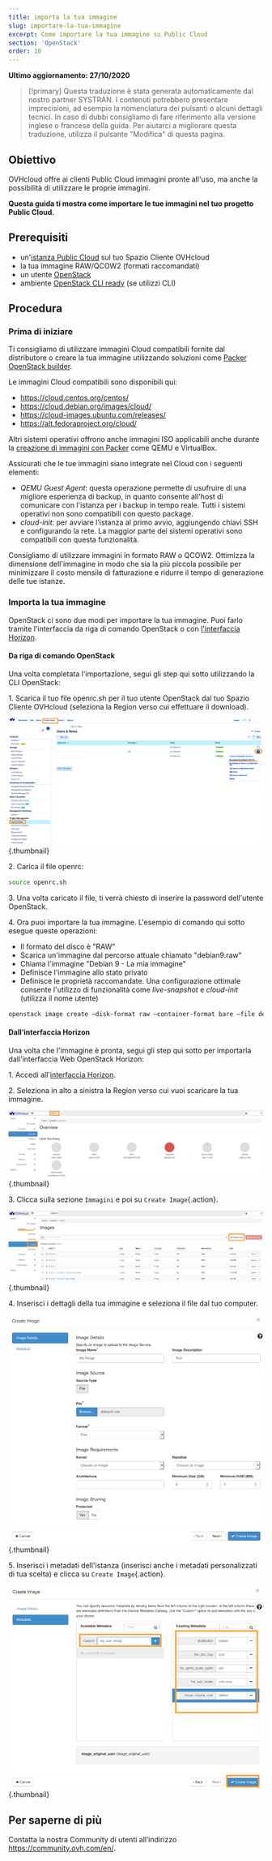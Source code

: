 ```yaml
---
title: importa la tua immagine
slug: importare-la-tua-immagine
excerpt: Come importare la tua immagine su Public Cloud
section: 'OpenStack'
order: 10
---
```


**Ultimo aggiornamento: 27/10/2020**

> [!primary]
> Questa traduzione è stata generata automaticamente dal nostro partner SYSTRAN. I contenuti potrebbero presentare imprecisioni, ad esempio la nomenclatura dei pulsanti o alcuni dettagli tecnici. In caso di dubbi consigliamo di fare riferimento alla versione inglese o francese della guida. Per aiutarci a migliorare questa traduzione, utilizza il pulsante "Modifica" di questa pagina.
>

## Obiettivo

OVHcloud offre ai clienti Public Cloud immagini pronte all'uso, ma anche la possibilità di utilizzare le proprie immagini.

**Questa guida ti mostra come importare le tue immagini nel tuo progetto Public Cloud.**

## Prerequisiti

- un'[istanza Public Cloud](../crea_unistanza_dallo_spazio_cliente_ovh/) sul tuo Spazio Cliente OVHcloud
- la tua immagine RAW/QCOW2 (formati raccomandati) 
- un utente [OpenStack](../creation-and-deletion-of-openstack-user/) 
- ambiente [OpenStack CLI ready](../prepara_il_tuo_ambiente_di_sviluppo_per_utilizzare_lapi_openstack/) (se utilizzi CLI)

## Procedura

### Prima di iniziare

Ti consigliamo di utilizzare immagini Cloud compatibili fornite dal distributore o creare la tua immagine utilizzando soluzioni come [Packer OpenStack builder](https://docs.ovh.com/gb/en/public-cloud/packer-openstack-builder/).

Le immagini Cloud compatibili sono disponibili qui:

- https://cloud.centos.org/centos/
- https://cloud.debian.org/images/cloud/
- https://cloud-images.ubuntu.com/releases/
- https://alt.fedoraproject.org/cloud/

Altri sistemi operativi offrono anche immagini ISO applicabili anche durante la [creazione di immagini con Packer](https://www.packer.io/docs/builders) come QEMU e VirtualBox.

Assicurati che le tue immagini siano integrate nel Cloud con i seguenti elementi:

- *QEMU Guest Agent*: questa operazione permette di usufruire di una migliore esperienza di backup, in quanto consente all'host di comunicare con l'istanza per i backup in tempo reale. Tutti i sistemi operativi non sono compatibili con questo package.
- *cloud-init*: per avviare l'istanza al primo avvio, aggiungendo chiavi SSH e configurando la rete. La maggior parte dei sistemi operativi sono compatibili con questa funzionalità.

Consigliamo di utilizzare immagini in formato RAW o QCOW2. Ottimizza la dimensione dell'immagine in modo che sia la più piccola possibile per minimizzare il costo mensile di fatturazione e ridurre il tempo di generazione delle tue istanze.

### Importa la tua immagine

OpenStack ci sono due modi per importare la tua immagine. Puoi farlo tramite l'interfaccia da riga di comando OpenStack o con [l'interfaccia Horizon](https://horizon.cloud.ovh.net/auth/login/).

#### Da riga di comando OpenStack

Una volta completata l'importazione, segui gli step qui sotto utilizzando la CLI OpenStack:

1\. Scarica il tuo file openrc.sh per il tuo utente OpenStack dal tuo Spazio Cliente OVHcloud (seleziona la Region verso cui effettuare il download).

![openrc](images/openrc_file.png){.thumbnail}

2\. Carica il file openrc:

```sh
source openrc.sh
```

3\. Una volta caricato il file, ti verrà chiesto di inserire la password dell'utente OpenStack.

4\. Ora puoi importare la tua immagine. L'esempio di comando qui sotto esegue queste operazioni:

- Il formato del disco è "RAW"
- Scarica un'immagine dal percorso attuale chiamato "debian9.raw"
- Chiama l'immagine "Debian 9 - La mia immagine"
- Definisce l'immagine allo stato privato
- Definisce le proprietà raccomandate. Una configurazione ottimale consente l'utilizzo di funzionalità come *live-snapshot* e *cloud-init* (utilizza il nome utente)

```sh
openstack image create —disk-format raw —container-format bare —file debian9.raw "Debian 9 - La mia immagine" —private —property distribution=debian —property hw_disk_bus=scsi —property hw_scsi_model=virtio-scsi —property hw_qemu_guest_agent=yes perty image_originale_user=debian
```

#### Dall’interfaccia Horizon

Una volta che l'immagine è pronta, segui gli step qui sotto per importarla dall'interfaccia Web OpenStack Horizon:

1\. Accedi all'[interfaccia Horizon](https://horizon.cloud.ovh.net/auth/login/).

2\. Seleziona in alto a sinistra la Region verso cui vuoi scaricare la tua immagine.

![horizon_1](images/horizon_1.png){.thumbnail}

3\. Clicca sulla sezione `Immagini` e poi su `Create Image`{.action}.

![horizon_2](images/horizon_2.png){.thumbnail}

4\. Inserisci i dettagli della tua immagine e seleziona il file dal tuo computer.

![horizon_3](images/horizon_3.png){.thumbnail}

5\. Inserisci i metadati dell'istanza (inserisci anche i metadati personalizzati di tua scelta) e clicca su `Create Image`{.action}.

![horizon_4](images/horizon_4.png){.thumbnail}

## Per saperne di più

Contatta la nostra Community di utenti all’indirizzo <https://community.ovh.com/en/>.
